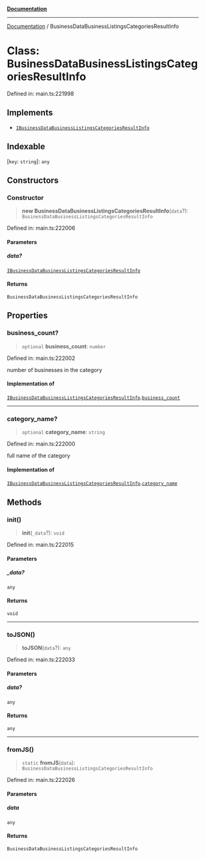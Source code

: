 [**Documentation**](../README.md)

***

[Documentation](../README.md) / BusinessDataBusinessListingsCategoriesResultInfo

# Class: BusinessDataBusinessListingsCategoriesResultInfo

Defined in: main.ts:221998

## Implements

- [`IBusinessDataBusinessListingsCategoriesResultInfo`](../interfaces/IBusinessDataBusinessListingsCategoriesResultInfo.md)

## Indexable

\[`key`: `string`\]: `any`

## Constructors

### Constructor

> **new BusinessDataBusinessListingsCategoriesResultInfo**(`data`?): `BusinessDataBusinessListingsCategoriesResultInfo`

Defined in: main.ts:222006

#### Parameters

##### data?

[`IBusinessDataBusinessListingsCategoriesResultInfo`](../interfaces/IBusinessDataBusinessListingsCategoriesResultInfo.md)

#### Returns

`BusinessDataBusinessListingsCategoriesResultInfo`

## Properties

### business\_count?

> `optional` **business\_count**: `number`

Defined in: main.ts:222002

number of businesses in the category

#### Implementation of

[`IBusinessDataBusinessListingsCategoriesResultInfo`](../interfaces/IBusinessDataBusinessListingsCategoriesResultInfo.md).[`business_count`](../interfaces/IBusinessDataBusinessListingsCategoriesResultInfo.md#business_count)

***

### category\_name?

> `optional` **category\_name**: `string`

Defined in: main.ts:222000

full name of the category

#### Implementation of

[`IBusinessDataBusinessListingsCategoriesResultInfo`](../interfaces/IBusinessDataBusinessListingsCategoriesResultInfo.md).[`category_name`](../interfaces/IBusinessDataBusinessListingsCategoriesResultInfo.md#category_name)

## Methods

### init()

> **init**(`_data`?): `void`

Defined in: main.ts:222015

#### Parameters

##### \_data?

`any`

#### Returns

`void`

***

### toJSON()

> **toJSON**(`data`?): `any`

Defined in: main.ts:222033

#### Parameters

##### data?

`any`

#### Returns

`any`

***

### fromJS()

> `static` **fromJS**(`data`): `BusinessDataBusinessListingsCategoriesResultInfo`

Defined in: main.ts:222026

#### Parameters

##### data

`any`

#### Returns

`BusinessDataBusinessListingsCategoriesResultInfo`
